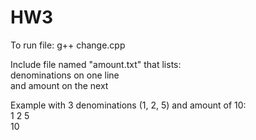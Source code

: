 # HW3

To run file:
g++ change.cpp

Include file named "amount.txt" that lists:  
denominations on one line  
and amount on the next

Example with 3 denominations (1, 2, 5) and amount of 10:  
1 2 5  
10
